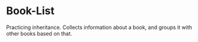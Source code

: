 # Book-List
Practicing inheritance. Collects information about a book, and groups it with other books based on that. 
